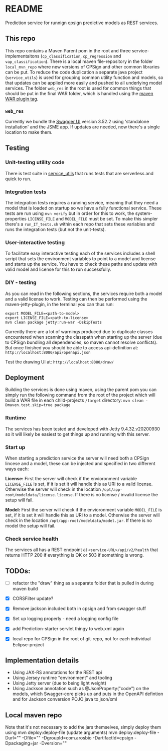 # README

Prediction service for runnign cpsign predictive models as REST services.

## This repo
This repo contains a Maven Parent pom in the root and three service-implementaitons (`cp_classification`, `cp_regression` and `vap_classification`). There is a local maven file-repository in the folder `local_mvn_repo` where new versions of CPSign and other common libraries can be put. To reduce the code duplication a separate java project (`service_utils`) is used for grouping common utility function and models, so that updates can be applied more easily and pushed to all underlying model services. The folder `web_res` in the root is used for common things that should be put in the final WAR folder, which is handled using the [maven WAR plugin <webResources> tag](https://maven.apache.org/plugins/maven-war-plugin/examples/adding-filtering-webresources.html). 

### `web_res`
Currently we bundle the [Swagger UI](https://swagger.io/docs/open-source-tools/swagger-ui/usage/installation/) version 3.52.2 using 'standalone installation' and the JSME app. If updates are needed, now there's a single location to make them. 

## Testing

### Unit-testing utility code
There is test suite in [service_utils](service_utils/src/test/java/suites/UnitTestSuite.java) that runs tests that are serverless and quick to run.

### Integration tests 
The integration tests requires a running service, meaning that they need a model that is loaded on startup so we have a fully functional service. These tests are run using `mvn verify` but in order for this to work, the system-properties `LICENSE_FILE` and `MODEL_FILE` must be set. To make this simpler there's a `run_IT_tests.sh` within each repo that sets these variables and runs the integration tests (but not the unit-tests). 

### User-interactive testing
To facilitate easy interactive testing each of the services includes a shell script that sets the environment variables to point to a model and license and starts up the service. You have to check these paths and update with valid model and license for this to run successfully. 

### DIY - testing 
As you can read in the following sections, the services require both a model and a valid license to work. Testing can then be performed using the maven-jetty-plugin, in the terminal you can thus run:
```
export MODEL_FILE=<path-to-model>
export LICENSE_FILE=<path-to-license>
mvn clean package jetty:run-war -DskipTests
```

Currently there are a lot of warnings produced due to duplicate classes encountered when scanning the classpath when starting up the server (due to CPSign bundling all dependencies, so maven cannot resolve conflicts). But once finished you should be able to access api-definition at:
`
http://localhost:8080/api/openapi.json
` 

Test the drawing UI at:
`
http://localhost:8080/draw/
`

## Deployment
Building the services is done using maven, using the parent pom you can simply run the following command from the root of the project which will build a WAR file in each child-projects `/target` directory:
`
mvn clean -Dmaven.test.skip=true package
`

### Runtime
The services has been tested and developed with Jetty 9.4.32.v20200930 so it will likely be easiest to get things up and running with this server.

### Start up
When starting a prediction service the server will need both a CPSign lincese and a model, these can be injected and specified in two different ways each:

__License:__
First the server will check if the envioronment variable `LICENSE_FILE` is set, if it is set it will handle this as URI to a valid license. Otherwise the server will check in the location `/opt/app-root/modeldata/license.license`. If there is no license / invalid license the setup will fail.

__Model:__
First the server will check if the envioronment variable `MODEL_FILE` is set, if it is set it will handle this as URI to a model. Otherwise the server will check in the location `/opt/app-root/modeldata/model.jar`. If there is no model the setup will fail.

### Check service health
The services all has a REST endpoint at `<service-URL>/api/v2/health` that returns HTTP 200 if everything is OK or 503 if something is wrong.

## TODOs:
- [ ] refactor the "draw" thing as a separate folder that is pulled in during maven build
- [x] CORSFilter update?
- [x] Remove jackson included both in cpsign and from swagger stuff
- [x] Set up logging properly - need a logging config file 
- [x] add Prediction-starter servlet thingy to web.xml again
- [x] local repo for CPSign in the root of git-repo, not for each individual Eclipse-project


## Implementation details
* Using JAX-RS annotations for the REST api
* Using Jersey runtime "environment" and tooling
* Using Jetty server (due to being light weight)
* Using Jackson annotation such as @JsonProperty("code") on the models, which Swagger-core picks up and puts in the OpenAPI defintion and for Jackson conversion POJO java to json/xml

## Local maven repo
Note that it's not necessary to add the jars themselves, simply deploy them using mvn deploy:deploy-file (update arguments)
mvn deploy:deploy-file -Durl="<URI to repo>" -Dfile="<URI to JAR to deploy>" -DgroupId=com.arosbio -DartifactId=cpsign -Dpackaging=jar -Dversion="<version>"
